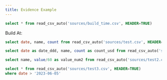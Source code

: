 ```yaml
---
title: Evidence Example
---
```


```sql build_time
select * from read_csv_auto('sources/build_time.csv', HEADER=TRUE)
```

Build At: <Value data={build_time} column=date /> <Value data={build_time} column=time /> <Value data={build_time} column=zone />


```sql aaa
select date, name, count from read_csv_auto('sources/test.csv', HEADER=TRUE)
```

<BarChart
  data={aaa}
  x=date
  y=count
  series=name
/>


```sql aaa2
select date as date_ddd, name, count as count_usd from read_csv_auto('sources/test.csv', HEADER=TRUE)
```

<BarChart
  data={aaa2}
  x=date_ddd
  y=count_usd
  series=name
/>

```sql bbb
select name, value/60 as value_num2 from read_csv_auto('sources/test2.csv', HEADER=TRUE)
```

<BarChart
  data={bbb}
  x=name
  y=value_num2
  swapXY=true
/>

```sql ccc
select * from read_csv_auto('sources/test3.csv', HEADER=TRUE)
where date > '2023-06-05'
```
